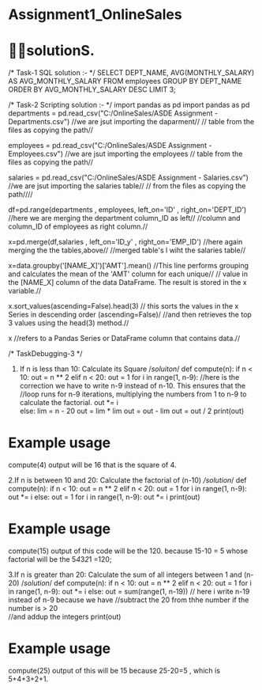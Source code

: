 # Assignment1_OnlineSales
# 🧑‍💻solutionS.

/*   Task-1 SQL solution :-   */ 
SELECT DEPT_NAME, AVG(MONTHLY_SALARY) AS AVG_MONTHLY_SALARY
FROM employees
GROUP BY DEPT_NAME
ORDER BY AVG_MONTHLY_SALARY DESC
LIMIT 3;


/*   Task-2 Scripting solution :-    */
import pandas as pd
import pandas as pd
departments = pd.read_csv("C:/OnlineSales/ASDE Assignment - Departments.csv")  //we are jsut importing the daparment//
                                                                               // table from the files as copying the path// 

employees = pd.read_csv("C:/OnlineSales/ASDE Assignment - Employees.csv")  //we are jsut importing the employees //
                                                                            table from the files as copying the path//

salaries = pd.read_csv("C:/OnlineSales/ASDE Assignment - Salaries.csv")  //we are jsut importing the salaries table//
                                                                          // from the files as copying the path////

df=pd.range(departments , employees, left_on='ID' , right_on='DEPT_ID') //here we are merging the department column_ID as left//
                                                                        //column and column_ID of employees as right column.//

x=pd.merge(df,salaries , left_on='ID_y' , right_on='EMP_ID') //here again merging the the tables,above//
                                                             //merged table's l wiht the salaries table//

x=data.groupby('[NAME_X]')['AMT'].mean()  //This line performs grouping and calculates the mean of the 'AMT' column for each unique//
                                         // value in the [NAME_X] column of the data DataFrame. The result is stored in the x variable.//

x.sort_values(ascending=False).head(3) // this sorts the values in the x Series in descending order (ascending=False)/
                                       //and then retrieves the top 3 values using the head(3) method.//       

x //refers to a Pandas Series or DataFrame column that contains data.//

/*    TaskDebugging-3    */

1. If n is less than 10: Calculate its Square
  /*soluiton*/
def compute(n):
    if n < 10:
        out = n ** 2
    elif n < 20:
        out = 1
        for i in range(1, n-9):  //here is the correction we have to write n-9 instead of n-10. This ensures that the 
                        //loop runs for n-9 iterations, multiplying the numbers from 1 to n-9 to calculate the factorial.
          out *= i                
    else:
        lim = n - 20
        out = lim * lim
        out = out - lim
        out = out / 2 
    print(out)

# Example usage
compute(4)
output will be 16 that is the square of 4.


2.If n is between 10 and 20: Calculate the factorial of (n-10)
  */solution*/
def compute(n):
    if n < 10:
        out = n ** 2
    elif n < 20:
        out = 1
        for i in range(1, n-9):
            out *= i
    else:
        out = 1
        for i in range(1, n-9):
            out *= i
    print(out)

# Example usage
compute(15)
output of this code will be the 120. because 15-10 = 5 whose factorial will be the 5*4*3*2*1 =120;


3.If n is greater than 20: Calculate the sum of all integers between 1 and (n-20)
/*solution*/
def compute(n):
    if n < 10:
        out = n ** 2
    elif n < 20:
        out = 1
        for i in range(1, n-9):
            out *= i
    else:
        out = sum(range(1, n-19))  // here i write n-19 instead of n-9 because we have 
                                   //subtract the 20 from thhe number if the number is > 20   
                                    //and addup the integers
    print(out)

# Example usage
compute(25)
output of this will be 15 because 25-20=5 , which is 5+4+3+2+1.

<!-----------------------------------------------------------------Thanks------------------------------------------------------------------>



